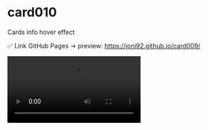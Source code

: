 # card010
Cards info hover effect

✅ Link GitHub Pages -> preview: https://joni92.github.io/card009/


![preview0.png](https://github.com/Joni92/card010/blob/main/preview.webm)
